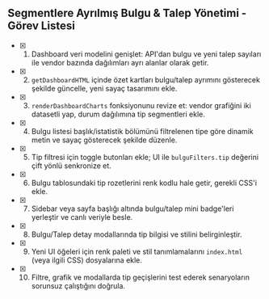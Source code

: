 ## Segmentlere Ayrılmış Bulgu & Talep Yönetimi - Görev Listesi

- [x] 1. Dashboard veri modelini genişlet: API'dan bulgu ve yeni talep sayıları ile vendor bazında dağılımları ayrı alanlar olarak getir.
- [x] 2. `getDashboardHTML` içinde özet kartları bulgu/talep ayrımını gösterecek şekilde güncelle, yeni sayaç tasarımını ekle.
- [x] 3. `renderDashboardCharts` fonksiyonunu revize et: vendor grafiğini iki datasetli yap, durum dağılımına tip segmentleri ekle.
- [x] 4. Bulgu listesi başlık/istatistik bölümünü filtrelenen tipe göre dinamik metin ve sayaç gösterecek şekilde düzenle.
- [x] 5. Tip filtresi için toggle butonları ekle; UI ile `bulguFilters.tip` değerini çift yönlü senkronize et.
- [x] 6. Bulgu tablosundaki tip rozetlerini renk kodlu hale getir, gerekli CSS'i ekle.
- [x] 7. Sidebar veya sayfa başlığı altında bulgu/talep mini badge'leri yerleştir ve canlı veriyle besle.
- [x] 8. Bulgu/Talep detay modallarında tip bilgisi ve stilini belirginleştir.
- [x] 9. Yeni UI öğeleri için renk paleti ve stil tanımlamalarını `index.html` (veya ilgili CSS) dosyalarına ekle.
- [x] 10. Filtre, grafik ve modallarda tip geçişlerini test ederek senaryoların sorunsuz çalıştığını doğrula.
